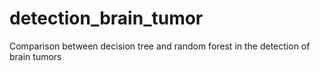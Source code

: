 # detection_brain_tumor
Comparison between decision tree and random forest in the detection of brain tumors
